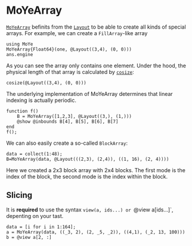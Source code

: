# MoYeArray

[`MoYeArray`](@ref) befinits from the [`Layout`](@ref) to be able to create
all kinds of special arrays. For example, we can create a `FillArray`-like array

```@repl array
using MoYe
MoYeArray{Float64}(one, @Layout((3,4), (0, 0)))
ans.engine
```
As you can see the array only contains one element. Under the hood, the physical length
of that array is calculated by [`cosize`](@ref):
```@repl array
cosize(@Layout((3,4), (0, 0)))
```

The underlying implementation of MoYeArray determines that linear indexing is actually periodic.
```@repl array
function f()
    B = MoYeArray([1,2,3], @Layout((3,), (1,)))
    @show @inbounds B[4], B[5], B[6], B[7]
end
f();
```

We can also easily create a so-called `BlockArray`:
```@repl array
data = collect(1:48);
B=MoYeArray(data, @Layout(((2,3), (2,4)), ((1, 16), (2, 4))))
```
Here we created a 2x3 block array with 2x4 blocks. The first mode is the index
of the block, the second mode is the index within the block.


## Slicing 

It is **required** to use the  syntax `view(a, ids...) or `@view a[ids...]`, depenting on your tast. 
```@repl array
data = [i for i in 1:164];
a = MoYeArray(data, ((_3, 2), (2, _5, _2)), ((4,1), (_2, 13, 100)))
b = @view a[2, :]
```
